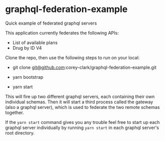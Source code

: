 # graphql-federation-example
Quick example of federated graphql servers

This application currently federates the following APIs:

- List of available plans 
- Drug by ID V4

Clone the repo, then use the following steps to run on your local:

- git clone git@github.com:corey-clark/graphql-federation-example.git

- yarn bootstrap
- yarn start

This will fire up two different graphql servers, each containing their own individual schemas.
Then it will start a third process called the gateway (also a graphql server), which is used to federate the two remote schemas together.

If the `yarn start` command gives you any trouble feel free to start up each graphql server individually by running `yarn start` in each graphql server's root directory.
